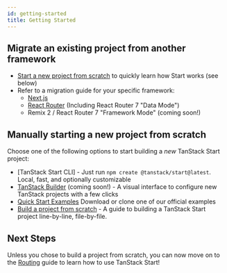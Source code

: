 ```yaml
---
id: getting-started
title: Getting Started
---
```


## Migrate an existing project from another framework

- [Start a new project from scratch](#start-a-new-project-from-scratch) to quickly learn how Start works (see below)
- Refer to a migration guide for your specific framework:
  - [Next.js](../migrate-from-next-js)
  - [React Router](../migrate-from-react-router) (Including React Router 7 "Data Mode")
  - Remix 2 / React Router 7 "Framework Mode" (coming soon!)

## Manually starting a new project from scratch

Choose one of the following options to start building a _new_ TanStack Start project:

- [TanStack Start CLI] - Just run `npm create @tanstack/start@latest`. Local, fast, and optionally customizable
- [TanStack Builder](#) (coming soon!) - A visual interface to configure new TanStack projects with a few clicks
- [Quick Start Examples](../quick-start) Download or clone one of our official examples
- [Build a project from scratch](../build-from-scratch) - A guide to building a TanStack Start project line-by-line, file-by-file.

## Next Steps

Unless you chose to build a project from scratch, you can now move on to the [Routing](../routing) guide to learn how to use TanStack Start!
